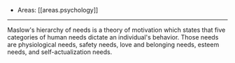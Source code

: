 
- Areas: [[areas.psychology]]

---

Maslow's hierarchy of needs is a theory of motivation which states that five categories of human needs dictate an individual's behavior. Those needs are physiological needs, safety needs, love and belonging needs, esteem needs, and self-actualization needs.
